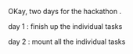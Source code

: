 OKay, two days for the hackathon .

day 1 : finish up the individual tasks

day 2 : mount all the individual tasks
